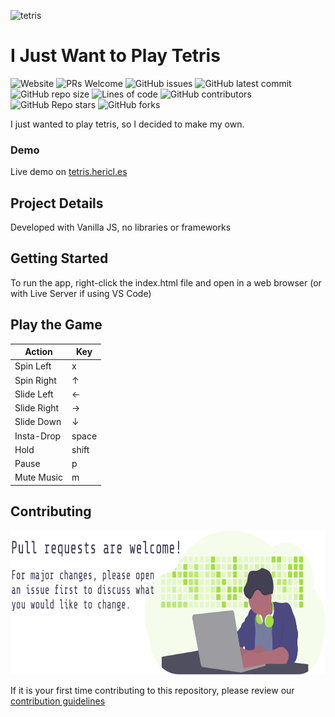 ![tetris](assets/header.png)

# I Just Want to Play Tetris

![Website](https://img.shields.io/website?url=https%3A%2F%2Ftetris.hericl.es)
![PRs Welcome](https://img.shields.io/badge/PRs-welcome-brightgreen.svg?style=flat)
![GitHub issues](https://img.shields.io/github/issues/monuelo/i-just-want-to-play-tetris)
![GitHub latest commit](https://badgen.net/github/last-commit/monuelo/i-just-want-to-play-tetris)
![GitHub repo size](https://img.shields.io/github/repo-size/monuelo/i-just-want-to-play-tetris?style=flat)
![Lines of code](https://img.shields.io/tokei/lines/github/monuelo/i-just-want-to-play-tetris?style=flat)
![GitHub contributors](https://img.shields.io/github/contributors/monuelo/i-just-want-to-play-tetris)
![GitHub Repo stars](https://img.shields.io/github/stars/monuelo/i-just-want-to-play-tetris?style=social)
![GitHub forks](https://img.shields.io/github/forks/monuelo/i-just-want-to-play-tetris?style=social)

I just wanted to play tetris, so I decided to make my own.

### Demo

Live demo on [tetris.hericl.es](https://tetris.hericl.es)

## Project Details

Developed with Vanilla JS, no libraries or frameworks

## Getting Started

To run the app, right-click the index.html file and open in a web browser (or with Live Server if using VS Code)

## Play the Game

| Action      | Key    |
| ----------- | ------ |
| Spin Left   | x      |
| Spin Right  | &uarr; |
| Slide Left  | &larr; |
| Slide Right | &rarr; |
| Slide Down  | &darr; |
| Insta-Drop  | space  |
| Hold        | shift  |
| Pause       | p      |
| Mute Music  | m      |

## Contributing

<img src="./assets/contribute.svg" height="230px" alt="Contribute"/>

If it is your first time contributing to this repository, please review our [contribution guidelines](https://github.com/monuelo/i-just-want-to-play-tetris/blob/master/CONTRIBUTING.md)
